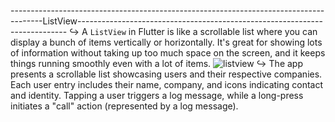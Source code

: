 --------------------------------------------------------------------------------------ListView---------------------------------------------------------------------------
↪   A `ListView` in Flutter is like a scrollable list where you can display a bunch of items vertically or horizontally. It's great for showing lots of information without taking up too much space on the screen, and it keeps things running smoothly even with a lot of items.
     ![listview](https://github.com/aisuluongarovna/flutter_hw4/assets/144228244/45329e60-8c64-47c1-b61d-b9aeea0e6ccb)
↪  The app presents a scrollable list showcasing users and their respective companies. Each user entry includes their name, company, and icons indicating contact and identity. Tapping a user triggers a log message, while a long-press initiates a "call" action (represented by a log message).
